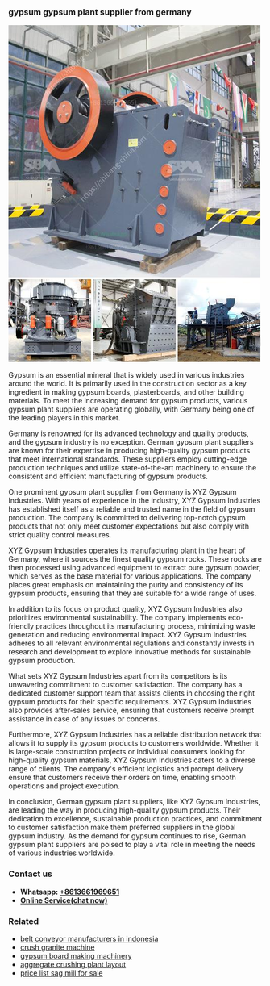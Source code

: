 <h3>gypsum gypsum plant supplier from germany</h3><img src='1708499591.jpg' alt=''><p>Gypsum is an essential mineral that is widely used in various industries around the world. It is primarily used in the construction sector as a key ingredient in making gypsum boards, plasterboards, and other building materials. To meet the increasing demand for gypsum products, various gypsum plant suppliers are operating globally, with Germany being one of the leading players in this market.</p><p>Germany is renowned for its advanced technology and quality products, and the gypsum industry is no exception. German gypsum plant suppliers are known for their expertise in producing high-quality gypsum products that meet international standards. These suppliers employ cutting-edge production techniques and utilize state-of-the-art machinery to ensure the consistent and efficient manufacturing of gypsum products.</p><p>One prominent gypsum plant supplier from Germany is XYZ Gypsum Industries. With years of experience in the industry, XYZ Gypsum Industries has established itself as a reliable and trusted name in the field of gypsum production. The company is committed to delivering top-notch gypsum products that not only meet customer expectations but also comply with strict quality control measures.</p><p>XYZ Gypsum Industries operates its manufacturing plant in the heart of Germany, where it sources the finest quality gypsum rocks. These rocks are then processed using advanced equipment to extract pure gypsum powder, which serves as the base material for various applications. The company places great emphasis on maintaining the purity and consistency of its gypsum products, ensuring that they are suitable for a wide range of uses.</p><p>In addition to its focus on product quality, XYZ Gypsum Industries also prioritizes environmental sustainability. The company implements eco-friendly practices throughout its manufacturing process, minimizing waste generation and reducing environmental impact. XYZ Gypsum Industries adheres to all relevant environmental regulations and constantly invests in research and development to explore innovative methods for sustainable gypsum production.</p><p>What sets XYZ Gypsum Industries apart from its competitors is its unwavering commitment to customer satisfaction. The company has a dedicated customer support team that assists clients in choosing the right gypsum products for their specific requirements. XYZ Gypsum Industries also provides after-sales service, ensuring that customers receive prompt assistance in case of any issues or concerns.</p><p>Furthermore, XYZ Gypsum Industries has a reliable distribution network that allows it to supply its gypsum products to customers worldwide. Whether it is large-scale construction projects or individual consumers looking for high-quality gypsum materials, XYZ Gypsum Industries caters to a diverse range of clients. The company's efficient logistics and prompt delivery ensure that customers receive their orders on time, enabling smooth operations and project execution.</p><p>In conclusion, German gypsum plant suppliers, like XYZ Gypsum Industries, are leading the way in producing high-quality gypsum products. Their dedication to excellence, sustainable production practices, and commitment to customer satisfaction make them preferred suppliers in the global gypsum industry. As the demand for gypsum continues to rise, German gypsum plant suppliers are poised to play a vital role in meeting the needs of various industries worldwide.</p><h3>Contact us</h3><ul><li><strong>Whatsapp:&nbsp;<a href="https://wa.me/8613661969651">+8613661969651</a></strong></li><li><a href="https://swt.shibang-china.com/?git&amp;zhl&amp;gypsum gypsum plant supplier from germany"><strong>Online Service(chat now)</strong></a></li></ul><h3>Related</h3><ul><li><a href='belt conveyor manufacturers in indonesia.md'>belt conveyor manufacturers in indonesia</a></li><li><a href='crush granite machine.md'>crush granite machine</a></li><li><a href='gypsum board making machinery.md'>gypsum board making machinery</a></li><li><a href='aggregate crushing plant layout.md'>aggregate crushing plant layout</a></li><li><a href='price list sag mill for sale.md'>price list sag mill for sale</a></li></ul>